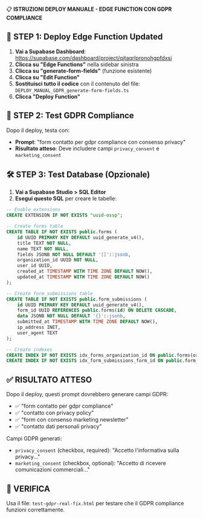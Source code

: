 📋 **ISTRUZIONI DEPLOY MANUALE - EDGE FUNCTION CON GDPR COMPLIANCE**

## 🚀 STEP 1: Deploy Edge Function Updated

1. **Vai a Supabase Dashboard**: https://supabase.com/dashboard/project/qjtaqrlpronohgpfdxsi
2. **Clicca su "Edge Functions"** nella sidebar sinistra
3. **Clicca su "generate-form-fields"** (funzione esistente)
4. **Clicca su "Edit Function"**
5. **Sostituisci tutto il codice** con il contenuto del file: `DEPLOY_MANUAL_GDPR_generate-form-fields.ts`
6. **Clicca "Deploy Function"**

## 🧪 STEP 2: Test GDPR Compliance

Dopo il deploy, testa con:
- **Prompt**: "form contatto per gdpr compliance con consenso privacy"
- **Risultato atteso**: Deve includere campi `privacy_consent` e `marketing_consent`

## 🛠️ STEP 3: Test Database (Opzionale)

1. **Vai a Supabase Studio > SQL Editor**
2. **Esegui questo SQL** per creare le tabelle:

```sql
-- Enable extensions
CREATE EXTENSION IF NOT EXISTS "uuid-ossp";

-- Create forms table
CREATE TABLE IF NOT EXISTS public.forms (
    id UUID PRIMARY KEY DEFAULT uuid_generate_v4(),
    title TEXT NOT NULL,
    name TEXT NOT NULL,
    fields JSONB NOT NULL DEFAULT '[]'::jsonb,
    organization_id UUID NOT NULL,
    user_id UUID,
    created_at TIMESTAMP WITH TIME ZONE DEFAULT NOW(),
    updated_at TIMESTAMP WITH TIME ZONE DEFAULT NOW()
);

-- Create form_submissions table
CREATE TABLE IF NOT EXISTS public.form_submissions (
    id UUID PRIMARY KEY DEFAULT uuid_generate_v4(),
    form_id UUID REFERENCES public.forms(id) ON DELETE CASCADE,
    data JSONB NOT NULL DEFAULT '{}'::jsonb,
    submitted_at TIMESTAMP WITH TIME ZONE DEFAULT NOW(),
    ip_address INET,
    user_agent TEXT
);

-- Create indexes
CREATE INDEX IF NOT EXISTS idx_forms_organization_id ON public.forms(organization_id);
CREATE INDEX IF NOT EXISTS idx_form_submissions_form_id ON public.form_submissions(form_id);
```

## ✅ RISULTATO ATTESO

Dopo il deploy, questi prompt dovrebbero generare campi GDPR:
- ✅ "form contatto per gdpr compliance"
- ✅ "contatto con privacy policy"
- ✅ "form con consenso marketing newsletter"
- ✅ "contatto dati personali privacy"

Campi GDPR generati:
- `privacy_consent` (checkbox, required): "Accetto l'informativa sulla privacy..."
- `marketing_consent` (checkbox, optional): "Accetto di ricevere comunicazioni commerciali..."

## 🎯 VERIFICA

Usa il file: `test-gdpr-real-fix.html` per testare che il GDPR compliance funzioni correttamente.